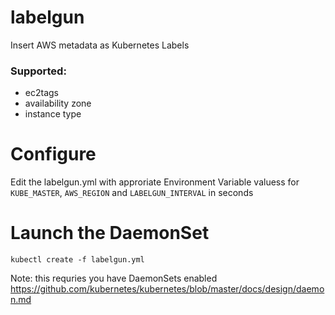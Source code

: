 # labelgun
Insert AWS metadata as Kubernetes Labels

### Supported:
* ec2tags
* availability zone
* instance type

# Configure

Edit the labelgun.yml with approriate Environment Variable valuess for `KUBE_MASTER`, `AWS_REGION` and `LABELGUN_INTERVAL` in seconds

# Launch the DaemonSet

`kubectl create -f labelgun.yml`

Note: this requries you have DaemonSets enabled https://github.com/kubernetes/kubernetes/blob/master/docs/design/daemon.md
